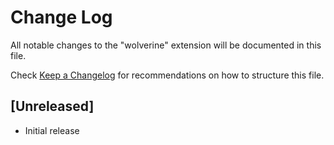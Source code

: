 # Change Log

All notable changes to the "wolverine" extension will be documented in this file.

Check [Keep a Changelog](http://keepachangelog.com/) for recommendations on how to structure this file.

## [Unreleased]

- Initial release